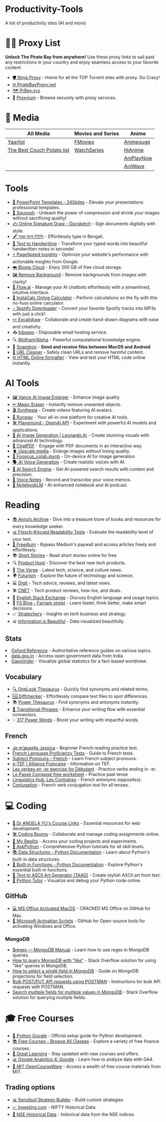 # Productivity-Tools
A list of productivity sites (AI and more)
<h1>🏴‍☠️ Proxy List</h1>
<p><strong>Unlock The Pirate Bay from anywhere!</strong> Use these proxy links to sail past any restrictions in your country and enjoy seamless access to your favorite content.</p>
<ul>
   <li><a href="https://ninjaproxy1.com/">🛡️ Ninja Proxy</a> - Home for all the TOP Torrent sites with proxy. Go Crazy!</li>
   <li><a href="https://piratebayproxy.net/">🌐 PirateBayProxy.net</a></li>
   <li><a href="https://prbay.xyz/">🗺️ PrBay.xyz</a></li>
   <li>🚀 <a href="https://proxyium.com/" target="_blank">Proxyium</a> - Browse securely with proxy services.</li>
</ul>
<h1>🎥 Media</h1>

| All Media                                           | Movies and Series                                   | Anime                          |
|-----------------------------------------------------|-----------------------------------------------------|--------------------------------|
| [Yaarlist](https://www.yarrlist.com/)               | [FMovies](https://fmovies.ps/home)                  | [Animesuge](https://animesuge.com.in/) |
| [The Best Couch Potato list](https://n3rdmade.github.io/TBCPL/) | [WatchSeries](https://watchseries.bar/home) | [HiAnime](https://hianime.to/) |
|                                                     |                                                     | [AniPlayNow](https://aniplaynow.live/) |
|                                                     |                                                     | [AniWave](https://aniwave.lv/) |
<h1>Tools</h1>
<ul>
    <li><a href="https://24slides.com/templates/featured">🎨 PowerPoint Templates - 24Slides</a> - Elevate your presentations professional templates.</li>
    <li><a href="https://squoosh.app/editor">📸 Squoosh</a> - Unleash the power of compression and shrink your images without sacrificing quality!</li>
    <li><a href="https://www.docsketch.com/online-signature/draw/">✍️ Online Signature Draw - Docsketch</a> - Sign documents digitally with style.</li>
    <li><a href="http://www.easybengalityping.com/">🖋️ সহজ বাংলা টাইপিং</a> - Effortlessly type in Bengali.</li>
    <li><a href="https://saurabhdaware.github.io/text-to-handwriting/">📝 Text to Handwriting</a> - Transform your typed words into beautiful handwritten notes in seconds!</li>
    <li><a href="https://developers.google.com/speed/pagespeed/insights/">⚡ PageSpeed Insights</a> - Optimize your website's performance with actionable insights from Google.</li>
    <li><a href="https://dashboard.blomp.com/dashboard/files">☁️ Blomp Cloud</a> - Enjoy 200 GB of free cloud storage.</li>
    <li><a href="https://www.remove.bg/">🖼️ Remove Background</a> - Remove backgrounds from images with clarity!</li>
    <li><a href="https://app.flow.ai/login">🌊 Flow.ai</a> - Manage your AI chatbots effortlessly with a streamlined, intuitive interface.</li>
    <li><a href="https://instacalc.com/">🧮 InstaCalc Online Calculator</a> - Perform calculations on the fly with this no-fuss online calculator.</li>
    <li><a href="https://spotifydown.com/">🎶 Spotify Downloader</a> - Convert your favorite Spotify tracks into MP3s with just a click!</li>
    <li><a href="https://excalidraw.com/">✏️ Excalidraw</a> - Collaborate and create hand-drawn diagrams with ease and creativity.</li>
    <li>📥 <a href="https://inboxes.com/" target="_blank">Inboxes</a> - Disposable email hosting service.</li>
    <li>🔍 <a href="https://www.wolframalpha.com/" target="_blank">Wolfram|Alpha</a> - Powerful computational knowledge engine.</li>
    <li>🔖 <a href="https://snapdrop.net/" target="_blank">Snapdrop</a> - <strong>Send and receive files between MacOS and Android</strong></li>
    <li><a href="https://urlclean.com/">🔗 URL Cleaner</a> - Safely clean URLs and remove harmful content.</li>
    <li><a href="https://html.onlineviewer.net/">🌐 HTML Online formatter</a> - View and test your HTML code online instantly.</li>
</ul>
<h1>AI Tools</h1>
<ul>
    <li><a href="https://vanceai.com/image-enlarger/?source=topnav">🖼️ Vance AI Image Enlarger</a> - Enhance image quality</li>
    <li><a href="https://magicstudio.com/magiceraser">✏ Magic Eraser</a> - Instantly remove unwanted objects.</li>
    <li><a href="https://www.synthesia.io/">🎬 Synthesia</a> - Create videos featuring AI avatars.</li>
    <li><a href="https://runwayml.com/">🎨 Runway</a> - Your all-in-one platform for creative AI tools.</li>
    <li><a href="https://platform.openai.com/playground?mode=chat">🛠️ Playground - OpenAI API</a> - Experiment with powerful AI models and applications.</li>
    <li><a href="https://app.leonardo.ai/ai-generations">🎨 AI Image Generation | Leonardo.Ai</a> - Create stunning visuals with advanced AI technology.</li>
    <li><a href="https://www.chatpdf.com/">💬 ChatPDF</a> - Engage with PDF documents in an interactive way.</li>
    <li><a href="https://www.upscale.media/upload">⬆️ Upscale.media</a> - Enlarge images without losing quality.</li>
    <li><a href="https://colab.research.google.com/github/lllyasviel/Fooocus/blob/main/fooocus_colab.ipynb">📓 Fooocus_colab.ipynb</a> - On-device AI for image generation</li>
    <li><a href="https://elevenlabs.io/">🗣️ AI Voice Generation</a> - Create realistic voices with AI.</li>
    <li><a href="https://www.perplexity.ai/">🤖 AI Search Engine</a> - Get AI-powered search results with context and precision.</li>
    <li><a href="https://voicenotes.com/app">🎤 Voice Notes</a> - Record and transcribe your voice memos.</li>
    <li><a href="https://notebooklm.google.com/">📓 NotebookLM</a> - AI-enhanced notebook and AI podcast.</li>

</ul>
<h1>Reading</h1>
<ul>
    <li><a href="https://annas-archive.org/">📚 Anna’s Archive</a> - Dive into a treasure trove of books and resources for every knowledge seeker.</li>
    <li><a href="https://en.wikipedia.org/wiki/Flesch%E2%80%93Kincaid_readability_tests">📊 Flesch–Kincaid Readability Tests</a> - Evaluate the readability level of your text.</li>
    <li><a href="https://freedium.cfd/">🚀 Freedium</a> - Bypass Medium's paywall and access articles freely and effortlessly.</li>
    <li>📚 <a href="https://www.short-story.me/" target="_blank">Short Stories</a> - Read short stories online for free.</li>
    <li>🔍 <a href="https://www.producthunt.com/" target="_blank">Product Hunt</a> - Discover the best new tech products.</li>
    <li>📰 <a href="http://www.theverge.com/" target="_blank">The Verge</a> - Latest tech, science, and culture news.</li>
    <li>🌍 <a href="https://futurism.com/" target="_blank">Futurism</a> - Explore the future of technology and science.</li>
    <li>💻 <a href="https://www.digit.in/" target="_blank">Digit</a> - Tech advice, reviews, and latest news.</li>
    <li>🛠️ <a href="https://www.cnet.com/" target="_blank">CNET</a> - Tech product reviews, how-tos, and deals.</li>
    <li>📖 <a href="https://english.stackexchange.com/" target="_blank">English Stack Exchange</a> - Discuss English language and usage topics.</li>
    <li>🧠 <a href="https://fs.blog/" target="_blank">FS Blog - Farnam street</a> - Learn faster, think better, make smart decisions.</li>
    <li>📈 <a href="https://stratechery.com/" target="_blank">Stratechery</a> - Insights on tech business and strategy.</li>
    <li>📊 <a href="http://www.informationisbeautiful.net/" target="_blank">Information is Beautiful</a> - Data visualized beautifully.</li>


</ul>
<h2>Stats</h2>
<li><a href="http://www.oxfordreference.com/" target="_blank">Oxford Reference</a> - Authoritative reference guides on various topics.</li>
<li><a href="https://data.gov.in/" target="_blank">data.gov.in</a> - Access open government data from India.</li>
<li><a href="https://www.gapminder.org/" target="_blank">Gapminder</a> - Visualize global statistics for a fact-based worldview.</li>

<h2>Vocabulary</h2>
<ul>
    <li><a href="https://www.onelook.com/thesaurus/">🔍 OneLook Thesaurus</a> - Quickly find synonyms and related terms.</li>
    <li><a href="https://www.diffchecker.com/">🆚 Diffchecker</a> - Effortlessly compare text files to spot differences.</li>
    <li>📚 <a href="https://www.powerthesaurus.org/" target="_blank">Power Thesaurus</a> - Find synonyms and antonyms instantly.</li>
    <li><a href="https://www.thoughtco.com/list-of-transition-words-1857002">🔗 Transitional Phrases</a> - Enhance your writing flow with essential connectors.</li>
    <li>💡 <a href="https://smartblogger.com/power-words/" target="_blank">317 Power Words</a> - Boost your writing with impactful words.</li>
</ul>
<h2>French</h2>
<ul>
    <li><a href="https://lingua.com/french/reading/jessica/" target="_blank">Je m’appelle Jessica</a> - Beginner French reading practice text.</li>
    <li><a href="https://www.wes.org/advisor-blog/french-language-proficiency-tests-canada/" target="_blank">French Language Proficiency Tests</a> - Guide to French tests.</li>
    <li><a href="https://ecampusontario.pressbooks.pub/frenchcopy/chapter/2-3-subject-pronouns/" target="_blank">Subject Pronouns – French</a> - Learn French subject pronouns.</li>
    <li><a href="https://bombay.afindia.org/e-tef/" target="_blank">e-TEF | Alliance Française</a> - Information on TEF.</li>
    <li><a href="https://www.liveworksheets.com/dp2761330ez" target="_blank">Les verbes en -er exercise for Débutant</a> - Practice verbs ending in -er.</li>
    <li><a href="https://www.liveworksheets.com/worksheets/fr/Fran%C3%A7ais_Langue_%C3%89trang%C3%A8re_(FLE)/Pass%C3%A9_compos%C3%A9/Le_Pass%C3%A9_Compos%C3%A9_gk1912058es" target="_blank">Le Passé Composé free worksheet</a> - Practice past tense</li>
    <li><a href="https://linguisticshub.blogspot.com/2022/12/les-contraires.html" target="_blank">Linguistics Hub: Les Contraires</a> - French antonyms (opposites).</li>
    <li><a href="https://conjugator.reverso.net/conjugation-french.html" target="_blank">Conjugation</a> - French verb conjugation tool for all tenses.</li>
</ul>

<h1>💻 Coding</h1>
<ul>
    <li><a href="https://www.appbrewery.co/p/web-development-course-resources/">📖 Dr ANGELA YU's Course Links</a> - Essential resources for web development.</li>
    <li><a href="https://app.codingrooms.com/management/courses/6387/classes/8480/assignments">🛠️ Coding Rooms</a> - Collaborate and manage coding assignments online.</li>
    <li><a href="https://replit.com/@akashdeepk00">📂 My Replits</a> - Access your coding projects and experiments.</li>
    <li><a href="https://www.askpython.com/">🐍 AskPython</a> - Comprehensive Python tutorials for all skill levels.</li>
    <li><a href="https://docs.python.org/3/tutorial/datastructures.html">📚 Data Structures - Python Documentation</a> - Learn about Python's built-in data structures.</li>
    <li><a href="https://docs.python.org/3/library/functions.html">🔧 Built-in Functions - Python Documentation</a> - Explore Python's essential built-in functions.</li>
    <li><a href="https://patorjk.com/software/taag/">🎨 Text to ASCII Art Generator (TAAG)</a> - Create stylish ASCII art from text.</li>
    <li><a href="https://pythontutor.com/python-debugger.html">🐍 Python Tutor</a> - Visualize and debug your Python code online.</li>
</ul>
<h2>GitHub</h2>
<ul>
    <li><a href="https://gist.github.com/zthxxx/9ddc171d00df98cbf8b4b0d8469ce90a">💻 MS Office Activated MacOS</a> - CRACKED MS Office on GitHub for Mac.</li>
    <li><a href="https://github.com/massgravel/Microsoft-Activation-Scripts">🔑 Microsoft Activation Scripts</a> - GitHub for Open-source tools for activating Windows and Office.</li>
</ul>
<h3>MongoDB</h3>
<ul>
    <li><a href="https://www.mongodb.com/docs/manual/reference/operator/query/regex/" target="_blank">$regex — MongoDB Manual</a> - Learn how to use regex in MongoDB queries.</li>
    <li><a href="https://stackoverflow.com/questions/3305561/how-to-query-mongodb-with-like" target="_blank">How to query MongoDB with "like"</a> - Stack Overflow solution for using "like" queries in MongoDB.</li>
    <li><a href="https://stackoverflow.com/questions/25589113/how-to-select-a-single-field-for-all-documents-in-a-mongodb-collection" target="_blank">How to select a single field in MongoDB</a> - Guide on MongoDB projections for field selection.</li>
    <li><a href="https://stackoverflow.com/questions/56448021/bulk-post-put-api-requests-using-postman-or-any-other-means" target="_blank">Bulk POST/PUT API requests using POSTMAN</a> - Instructions for bulk API requests with POSTMAN.</li>
    <li><a href="https://stackoverflow.com/questions/21417711/search-multiple-fields-for-multiple-values-in-mongodb" target="_blank">Search multiple fields for multiple values in MongoDB</a> - Stack Overflow solution for querying multiple fields.</li>
</ul>

<h1>🎓 Free Courses</h1>
<ul>
    <li><a href="https://developers.google.com/edu/python/set-up">🐍 Python Google</a> - Official setup guide for Python development.</li>
    <li><a href="https://courses.corporatefinanceinstitute.com/collections/free">📚 Free Courses - Browse All Classes</a> - Explore a variety of free finance courses.</li>
    <li><a href="https://www.greatlearning.in/academy">📩 Great Learning</a> - Stay updated with new courses and offers.</li>
    <li><a href="https://skillshop.exceedlms.com/student/catalog/list?category_ids=6434-google-analytics-4">📊 Google Analytics 4: Google</a> - Learn how to analyze data with GA4.</li>
    <li><a href="https://ocw.mit.edu/">🏫 MIT OpenCourseWare</a> - Access a wealth of free course materials from MIT.</li>
</ul>

<h2>Trading options</h2>
<ul>
    <li><a href="https://web.sensibull.com/option-strategy-builder?instrument_symbol=NIFTY">📊 Sensibull Strategy Builder</a> - Build custom strategies.</li>
    <li><a href="https://in.investing.com/indices/s-p-cnx-nifty-historical-data">📈 Investing.com</a> - NIFTY Historical Data.</li>
    <li><a href="https://www.nseindia.com/reports-indices-historical-index-data">📅 NSE Historical Data</a> - historical data from the NSE indices.</li>
</ul>
